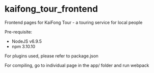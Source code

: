 # kaifong_tour_frontend
Frontend pages for KaiFong Tour - a touring service for local people

Pre-requisite:
 - NodeJS v6.9.5
 - npm 3.10.10
 
For plugins used, please refer to package.json

For compiling, go to individual page in the app/ folder and run webpack